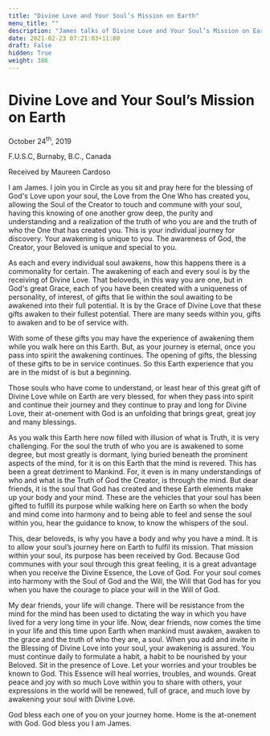 ```yaml
---
title: "Divine Love and Your Soul’s Mission on Earth"
menu_title: ""
description: "James talks of Divine Love and Your Soul’s Mission on Earth"
date: 2021-02-23 07:21:03+11:00
draft: False
hidden: True
weight: 386
---
```

# Divine Love and Your Soul’s Mission on Earth

October 24<sup>th</sup>, 2019

F.U.S.C, Burnaby, B.C., Canada

Received by 	Maureen Cardoso


I am James. I join you in Circle as you sit and pray here for the blessing of God's Love upon your soul, the Love from the One Who has created you, allowing the Soul of the Creator to touch and commune with your soul, having this knowing of one another grow deep, the purity and understanding and a realization of the truth of who you are and the truth of who the One that has created you. This is your individual journey for discovery. Your awakening is unique to you. The awareness of God, the Creator, your Beloved is unique and special to you. 

As each and every individual soul awakens, how this happens there is a commonality for certain. The awakening of each and every soul is by the receiving of Divine Love. That beloveds, in this way you are one, but in God's great Grace, each of you have been created with a uniqueness of personality, of interest, of gifts that lie within the soul awaiting to be awakened into their full potential. It is by the Grace of Divine Love that these gifts awaken to their fullest potential. There are many seeds within you, gifts to awaken and to be of service with. 

With some of these gifts you may have the experience of awakening them while you walk here on this Earth. But, as your journey is eternal, once you pass into spirit the awakening continues. The opening of gifts, the blessing of these gifts to be in service continues. So this Earth experience that you are in the midst of is but a beginning. 

Those souls who have come to understand, or least hear of this great gift of Divine Love while on Earth are very blessed, for when they pass into spirit and continue their journey and they continue to pray and long for Divine Love, their at-onement with God is an unfolding that brings great, great joy and many blessings. 

As you walk this Earth here now filled with illusion of what is Truth, it is very challenging. For the soul the truth of who you are is awakened to some degree, but most greatly is dormant, lying buried beneath the prominent aspects of the mind, for it is on this Earth that the mind is revered. This has been a great detriment to Mankind. For, it even is in many understandings of who and what is the Truth of God the Creator, is through the mind. But dear friends, it is the soul that God has created and these Earth elements make up your body and your mind. These are the vehicles that your soul has been gifted to fulfill its purpose while walking here on Earth so when the body and mind come into harmony and to being able to feel and sense the soul within you, hear the guidance to know, to know the whispers of the soul. 

This, dear beloveds, is why you have a body and why you have a mind. It is to allow your soul’s journey here on Earth to fulfil its mission. That mission within your soul, its purpose has been received by God. Because God communes with your soul through this great feeling, it is a great advantage when you receive the Divine Essence, the Love of God. For your soul comes into harmony with the Soul of God and the Will, the Will that God has for you when you have the courage to place your will in the Will of God. 

My dear friends, your life will change. There will be resistance from the mind for the mind has been used to dictating the way in which you have lived for a very long time in your life. Now, dear friends, now comes the time in your life and this time upon Earth when mankind must awaken, awaken to the grace and the truth of who they are, a soul. When you add and invite in the Blessing of Divine Love into your soul, your awakening is assured. You must continue daily to formulate a habit, a habit to be nourished by your Beloved. Sit in the presence of Love. Let your worries and your troubles be known to God. This Essence will heal worries, troubles, and wounds. Great peace and joy with so much Love within you to share with others, your expressions in the world will be renewed, full of grace, and much love by awakening your soul with Divine Love. 

God bless each one of you on your journey home. Home is the at-onement with God. God bless you I am James.